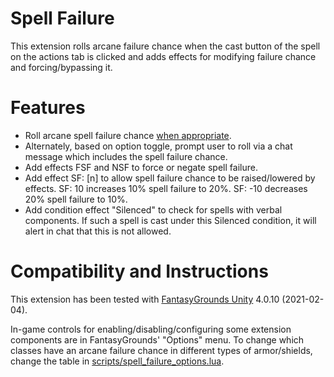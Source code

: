 # Spell Failure
This extension rolls arcane failure chance when the cast button of the spell on the actions tab is clicked and adds effects for modifying failure chance and forcing/bypassing it.

# Features
* Roll arcane spell failure chance [when appropriate](https://www.fantasygrounds.com/forums/showthread.php?48977-Advanced-3-5e-and-Pathfinder-effects&p=528377&viewfull=1#post528377).
* Alternately, based on option toggle, prompt user to roll via a chat message which includes the spell failure chance.
* Add effects FSF and NSF to force or negate spell failure.
* Add effect SF: [n] to allow spell failure chance to be raised/lowered by effects. SF: 10 increases 10% spell failure to 20%. SF: -10 decreases 20% spell failure to 10%.
* Add condition effect "Silenced" to check for spells with verbal components. If such a spell is cast under this Silenced condition, it will alert in chat that this is not allowed.

# Compatibility and Instructions
This extension has been tested with [FantasyGrounds Unity](https://www.fantasygrounds.com/home/FantasyGroundsUnity.php) 4.0.10 (2021-02-04).

In-game controls for enabling/disabling/configuring some extension components are in FantasyGrounds' "Options" menu.
To change which classes have an arcane failure chance in different types of armor/shields, change the table in [scripts/spell_failure_options.lua](https://github.com/bmos/FG-PFRPG-Spell-Failure/blob/master/scripts/spell_failure_options.lua).
